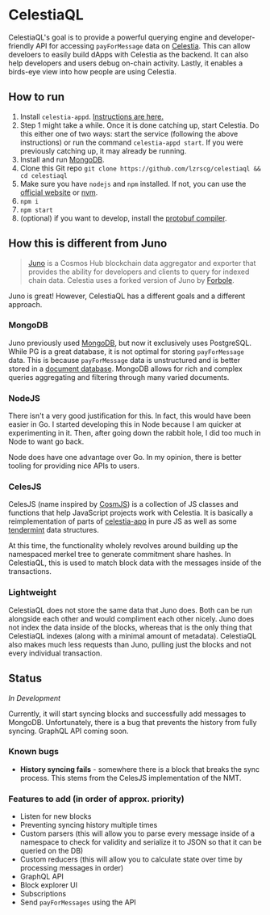 # CelestiaQL
CelestiaQL's goal is to provide a powerful querying engine and developer-friendly API for accessing `payForMessage` data on [Celestia](https://celestia.org). This can allow develoers to easily build dApps with Celestia as the backend. It can also help developers and users debug on-chain activity. Lastly, it enables a birds-eye view into how people are using Celestia.

## How to run
1. Install `celestia-appd`. [Instructions are here.](https://mzonder.notion.site/Celestia-Application-validator-node-Install-devnet-2-3a3087806d8b492ca937133c1fbca947)
2. Step 1 might take a while. Once it is done catching up, start Celestia. Do this either one of two ways: start the service (following the above instructions) or run the command `celestia-appd start`. If you were previously catching up, it may already be running.
3. Install and run [MongoDB](https://www.mongodb.com/try/download/community).
4. Clone this Git repo `git clone https://github.com/lzrscg/celestiaql && cd celestiaql`
5. Make sure you have `nodejs` and `npm` installed. If not, you can use the [official website](https://nodejs.org/en/download) or [nvm](https://github.com/nvm-sh/nvm).
6. `npm i`
7. `npm start`
8. (optional) if you want to develop, install the [protobuf compiler](https://grpc.io/docs/protoc-installation).

## How this is different from Juno
> [Juno](https://github.com/fissionlabsio/juno) is a Cosmos Hub blockchain data aggregator and exporter that provides the ability for developers and clients to query for indexed chain data. Celestia uses a forked version of Juno by [Forbole](https://github.com/forbole).

Juno is great! However, CelestiaQL has a different goals and a different approach.

### MongoDB
Juno previously used [MongoDB](https://www.mongodb.com), but now it exclusively uses PostgreSQL. While PG is a great database, it is not optimal for storing `payForMessage` data. This is because `payForMessage` data is unstructured and is better stored in a [document database](https://www.mongodb.com/document-databases). MongoDB allows for rich and complex queries aggregating and filtering through many varied documents.

### NodeJS
There isn't a very good justification for this. In fact, this would have been easier in Go. I started developing this in Node because I am quicker at experimenting in it. Then, after going down the rabbit hole, I did too much in Node to want go back.

Node does have one advantage over Go. In my opinion, there is better tooling for providing nice APIs to users.

### CelesJS
CelesJS (name inspired by [CosmJS](https://github.com/cosmos/cosmjs)) is a collection of JS classes and functions that help JavaScript projects work with Celestia. It is basically a reimplementation of parts of [celestia-app](https://github.com/celestiaorg/celestia-app) in pure JS as well as some [tendermint](https://github.com/tendermint/tendermint) data structures.

At this time, the functionality wholely revolves around building up the namespaced merkel tree to generate commitment share hashes. In CelestiaQL, this is used to match block data with the messages inside of the transactions.

### Lightweight
CelestiaQL does not store the same data that Juno does. Both can be run alongside each other and would compliment each other nicely. Juno does not index the data inside of the blocks, whereas that is the only thing that CelestiaQL indexes (along with a minimal amount of metadata). CelestiaQL also makes much less requests than Juno, pulling just the blocks and not every individual transaction.

## Status
_In Development_

Currently, it will start syncing blocks and successfully add messages to MongoDB. Unfortunately, there is a bug that prevents the history from fully syncing. GraphQL API coming soon.

### Known bugs
* **History syncing fails** - somewhere there is a block that breaks the sync process. This stems from the CelesJS implementation of the NMT.

### Features to add (in order of approx. priority)
* Listen for new blocks
* Preventing syncing history multiple times
* Custom parsers (this will allow you to parse every message inside of a namespace to check for validity and serialize it to JSON so that it can be queried on the DB)
* Custom reducers (this will allow you to calculate state over time by processing messages in order)
* GraphQL API
* Block explorer UI
* Subscriptions
* Send `payForMessages` using the API